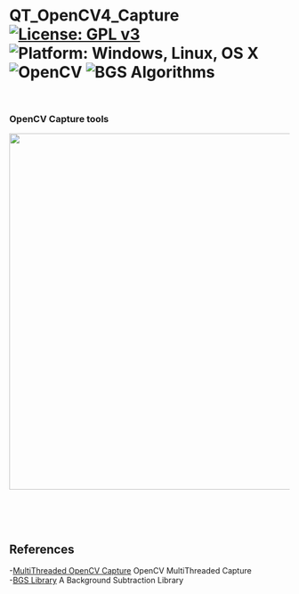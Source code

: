 # QT_OpenCV4_Capture [![License: GPL v3](https://img.shields.io/badge/License-GPLv3-blue.svg)](https://www.gnu.org/licenses/gpl-3.0) ![Platform: Windows, Linux, OS X](https://img.shields.io/badge/Platform-Windows%2C%20Linux%2C%20OS%20X-blue.svg) ![OpenCV](https://img.shields.io/badge/OpenCV-%2C%204.x-blue.svg) ![BGS Algorithms](https://img.shields.io/badge/Algorithms-43-red.svg) <br><br>
### OpenCV Capture tools

<img src="pic/UnoPicoQ.gif" width=640><br>


<br>
<br>
<br>

## References <br>
  -[MultiThreaded OpenCV Capture](https://code.google.com/archive/p/qt-opencv-multithreaded/wikis/Documentation.wiki) OpenCV MultiThreaded Capture<br>
  -[BGS Library](https://github.com/andrewssobral/bgslibrary) A Background Subtraction Library<br>
 
